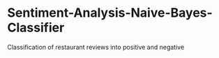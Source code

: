 # Sentiment-Analysis-Naive-Bayes-Classifier
Classification of restaurant reviews into positive and negative 
